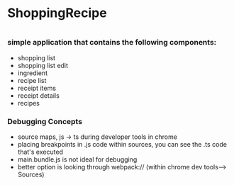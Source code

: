 # ShoppingRecipe
#
### simple application that contains the following components:
- shopping list
- shopping list edit
- ingredient
- recipe list
- receipt items
- receipt details
- recipes

### Debugging Concepts
- source maps, js -> ts during developer tools in chrome
- placing breakpoints in .js code within sources, you can see the .ts code that's executed
- main.bundle.js is not ideal for debugging
- better option is looking through webpack:// (within chrome dev tools--> Sources)
